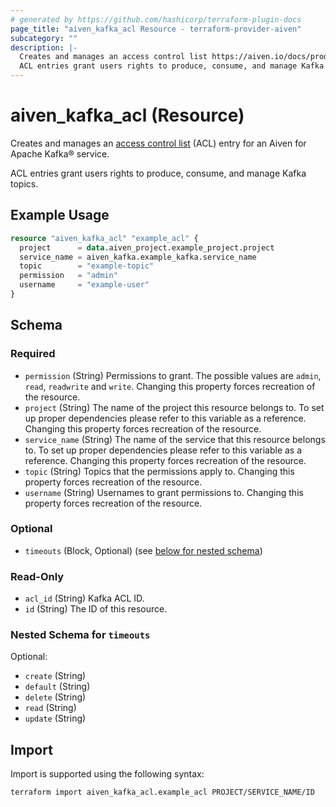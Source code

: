 ```yaml
---
# generated by https://github.com/hashicorp/terraform-plugin-docs
page_title: "aiven_kafka_acl Resource - terraform-provider-aiven"
subcategory: ""
description: |-
  Creates and manages an access control list https://aiven.io/docs/products/kafka/concepts/acl (ACL) entry for an Aiven for Apache Kafka® service.
  ACL entries grant users rights to produce, consume, and manage Kafka topics.
---
```


# aiven_kafka_acl (Resource)

Creates and manages an [access control list](https://aiven.io/docs/products/kafka/concepts/acl) (ACL) entry for an Aiven for Apache Kafka® service.

ACL entries grant users rights to produce, consume, and manage Kafka topics.

## Example Usage

```terraform
resource "aiven_kafka_acl" "example_acl" {
  project      = data.aiven_project.example_project.project
  service_name = aiven_kafka.example_kafka.service_name
  topic        = "example-topic"
  permission   = "admin"
  username     = "example-user"
}
```

<!-- schema generated by tfplugindocs -->
## Schema

### Required

- `permission` (String) Permissions to grant. The possible values are `admin`, `read`, `readwrite` and `write`. Changing this property forces recreation of the resource.
- `project` (String) The name of the project this resource belongs to. To set up proper dependencies please refer to this variable as a reference. Changing this property forces recreation of the resource.
- `service_name` (String) The name of the service that this resource belongs to. To set up proper dependencies please refer to this variable as a reference. Changing this property forces recreation of the resource.
- `topic` (String) Topics that the permissions apply to. Changing this property forces recreation of the resource.
- `username` (String) Usernames to grant permissions to. Changing this property forces recreation of the resource.

### Optional

- `timeouts` (Block, Optional) (see [below for nested schema](#nestedblock--timeouts))

### Read-Only

- `acl_id` (String) Kafka ACL ID.
- `id` (String) The ID of this resource.

<a id="nestedblock--timeouts"></a>
### Nested Schema for `timeouts`

Optional:

- `create` (String)
- `default` (String)
- `delete` (String)
- `read` (String)
- `update` (String)

## Import

Import is supported using the following syntax:

```shell
terraform import aiven_kafka_acl.example_acl PROJECT/SERVICE_NAME/ID
```
